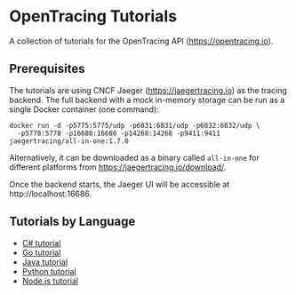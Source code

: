 # OpenTracing Tutorials

A collection of tutorials for the OpenTracing API (https://opentracing.io).

## Prerequisites

The tutorials are using CNCF Jaeger (https://jaegertracing.io) as the tracing backend.
The full backend with a mock in-memory storage can be run as a single Docker container (one command):

```
docker run -d -p5775:5775/udp -p6831:6831/udp -p6832:6832/udp \
  -p5778:5778 -p16686:16686 -p14268:14268 -p9411:9411 jaegertracing/all-in-one:1.7.0
```

Alternatively, it can be downloaded as a binary called `all-in-one` for different platforms from https://jaegertracing.io/download/.

Once the backend starts, the Jaeger UI will be accessible at http://localhost:16686.

## Tutorials by Language

  * [C# tutorial](./csharp/)
  * [Go tutorial](./go/)
  * [Java tutorial](./java)
  * [Python tutorial](./python)
  * [Node.js tutorial](./nodejs)
